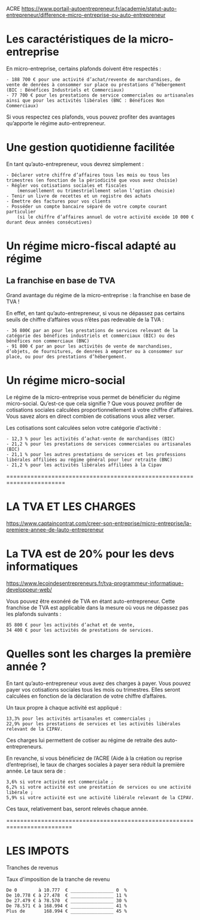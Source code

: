 ACRE
https://www.portail-autoentrepreneur.fr/academie/statut-auto-entrepreneur/difference-micro-entreprise-ou-auto-entrepreneur

# Les caractéristiques de la micro-entreprise

En micro-entreprise, certains plafonds doivent être respectés :

    - 188 700 € pour une activité d’achat/revente de marchandises, de vente de denrées à consommer sur place ou prestations d’hébergement (BIC : Bénéfices Industriels et Commerciaux)
    - 77 700 € pour les prestations de service commerciales ou artisanales ainsi que pour les activités libérales (BNC : Bénéfices Non Commerciaux)

Si vous respectez ces plafonds, vous pouvez profiter des avantages qu’apporte le régime auto-entrepreneur.


# Une gestion quotidienne facilitée

En tant qu’auto-entrepreneur, vous devrez simplement :

    - Déclarer votre chiffre d’affaires tous les mois ou tous les trimestres (en fonction de la périodicité que vous avez choisie)
	- Régler vos cotisations sociales et fiscales
		(mensuellement ou trimestriellement selon l’option choisie)
	- Tenir un livre de recettes et un registre des achats
    - Émettre des factures pour vos clients
	- Posséder un compte bancaire séparé de votre compte courant particulier
		(si le chiffre d’affaires annuel de votre activité excède 10 000 € durant deux années consécutives)

# Un régime micro-fiscal adapté au régime
## La franchise en base de TVA

Grand avantage du régime de la micro-entreprise : la franchise en base de TVA !

En effet, en tant qu’auto-entrepreneur, si vous ne dépassez pas certains seuils de chiffre d’affaires vous n’êtes pas redevable de la TVA :

    - 36 800€ par an pour les prestations de services relevant de la catégorie des bénéfices industriels et commerciaux (BIC) ou des bénéfices non commerciaux (BNC)
    - 91 800 € par an pour les activités de vente de marchandises, d’objets, de fournitures, de denrées à emporter ou à consommer sur place, ou pour des prestations d’hébergement.

# Un régime micro-social

Le régime de la micro-entreprise vous permet de bénéficier du régime micro-social.
Qu’est-ce que cela signifie ?
Que vous pouvez profiter de cotisations sociales calculées proportionnellement à votre chiffre d'affaires.
Vous savez alors en direct combien de cotisations vous allez verser.

Les cotisations sont calculées selon votre catégorie d’activité :  

    - 12,3 % pour les activités d’achat-vente de marchandises (BIC)
    - 21,2 % pour les prestations de services commerciales ou artisanales (BIC) 
    - 21,1 % pour les autres prestations de services et les professions libérales affiliées au régime général pour leur retraite (BNC)
    - 21,2 % pour les activités libérales affiliées à la Cipav

=======================================================================


# LA TVA ET LES CHARGES
https://www.captaincontrat.com/creer-son-entreprise/micro-entreprise/la-premiere-annee-de-lauto-entrepreneur

# La TVA est de 20% pour les devs informatiques
https://www.lecoindesentrepreneurs.fr/tva-programmeur-informatique-developpeur-web/

Vous pouvez être exonéré de TVA en étant auto-entrepreneur. Cette franchise de TVA est applicable dans la mesure où vous ne dépassez pas les plafonds suivants :

    85 800 € pour les activités d’achat et de vente,
    34 400 € pour les activités de prestations de services.

# Quelles sont les charges la première année ?

En tant qu’auto-entrepreneur vous avez des charges à payer. Vous pouvez payer vos cotisations sociales tous les mois ou trimestres. Elles seront calculées en fonction de la déclaration de votre chiffre d’affaires.

Un taux propre à chaque activité est appliqué :

    13,3% pour les activités artisanales et commerciales ;
    22,9% pour les prestations de services et les activités libérales relevant de la CIPAV.

Ces charges lui permettent de cotiser au régime de retraite des auto-entrepreneurs.

En revanche, si vous bénéficiez de l’ACRE (Aide à la création ou reprise d’entreprise), le taux de charges sociales à payer sera réduit la première année. Le taux sera de :

    3,6% si votre activité est commerciale ;
    6,2% si votre activité est une prestation de services ou une activité libérale ;
    5,9% si votre activité est une activité libérale relevant de la CIPAV.

Ces taux, relativement bas, seront relevés chaque année.


=========================================================================

# LES IMPOTS

Tranches de revenus


Taux d'imposition de la tranche de revenu

    De 0        à 10.777  € ________________ 0  %
    De 10.778 € à 27.478  € ________________ 11 %
    De 27.479 € à 78.570  € ________________ 30 %
    De 78.571 € à 168.994 € ________________ 41 %
    Plus de       168.994 € ________________ 45 %


